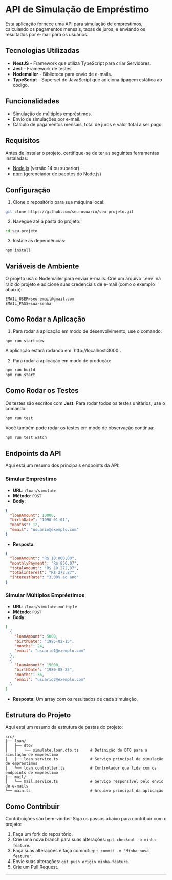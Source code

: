 
# API de Simulação de Empréstimo

Esta aplicação fornece uma API para simulação de empréstimos, calculando os pagamentos mensais, taxas de juros, e enviando os resultados por e-mail para os usuários.

## Tecnologias Utilizadas

- **NestJS** - Framework que utiliza TypeScript para criar Servidores.
- **Jest** - Framework de testes.
- **Nodemailer** - Biblioteca para envio de e-mails.
- **TypeScript** - Superset do JavaScript que adiciona tipagem estática ao código.
  
## Funcionalidades

- Simulação de múltiplos empréstimos.
- Envio de simulações por e-mail.
- Cálculo de pagamentos mensais, total de juros e valor total a ser pago.

## Requisitos

Antes de instalar o projeto, certifique-se de ter as seguintes ferramentas instaladas:

- [Node.js](https://nodejs.org/) (versão 14 ou superior)
- [npm](https://www.npmjs.com/) (gerenciador de pacotes do Node.js)

## Configuração

1. Clone o repositório para sua máquina local:

```bash
git clone https://github.com/seu-usuario/seu-projeto.git
```

2. Navegue até a pasta do projeto:

```bash
cd seu-projeto
```

3. Instale as dependências:

```bash
npm install
```

## Variáveis de Ambiente

O projeto usa o Nodemailer para enviar e-mails. Crie um arquivo \`.env\` na raiz do projeto e adicione suas credenciais de e-mail (como o exemplo abaixo):

```
EMAIL_USER=seu-email@gmail.com
EMAIL_PASS=sua-senha
```

## Como Rodar a Aplicação

1. Para rodar a aplicação em modo de desenvolvimento, use o comando:

```bash
npm run start:dev
```

A aplicação estará rodando em \`http://localhost:3000\`.

2. Para rodar a aplicação em modo de produção:

```bash
npm run build
npm run start
```

## Como Rodar os Testes

Os testes são escritos com **Jest**. Para rodar todos os testes unitários, use o comando:

```bash
npm run test
```

Você também pode rodar os testes em modo de observação contínua:

```bash
npm run test:watch
```

## Endpoints da API

Aqui está um resumo dos principais endpoints da API:

### Simular Empréstimo

- **URL**: `/loan/simulate`
- **Método**: `POST`
- **Body**:

```json
{
  "loanAmount": 10000,
  "birthDate": "1990-01-01",
  "months": 12,
  "email": "usuario@exemplo.com"
}
```

- **Resposta**:

```json
{
  "loanAmount": "R$ 10.000,00",
  "monthlyPayment": "R$ 856,07",
  "totalAmount": "R$ 10.272,87",
  "totalInterest": "R$ 272,87",
  "interestRate": "3.00% ao ano"
}
```

### Simular Múltiplos Empréstimos

- **URL**: `/loan/simulate-multiple`
- **Método**: `POST`
- **Body**:

```json
[
  {
    "loanAmount": 5000,
    "birthDate": "1995-02-15",
    "months": 24,
    "email": "usuario1@exemplo.com"
  },
  {
    "loanAmount": 15000,
    "birthDate": "1980-08-25",
    "months": 36,
    "email": "usuario2@exemplo.com"
  }
]
```

- **Resposta**: Um array com os resultados de cada simulação.

## Estrutura do Projeto

Aqui está um resumo da estrutura de pastas do projeto:

```
src/
├── loan/
│   ├── dto/
│   │   └── simulate.loan.dto.ts     # Definição do DTO para a simulação de empréstimo
│   ├── loan.service.ts              # Serviço principal de simulação de empréstimos
│   └── loan.controller.ts           # Controlador que lida com os endpoints de empréstimo
├── mail/
│   └── mail.service.ts              # Serviço responsável pelo envio de e-mails
└── main.ts                          # Arquivo principal da aplicação
```

## Como Contribuir

Contribuições são bem-vindas! Siga os passos abaixo para contribuir com o projeto:

1. Faça um fork do repositório.
2. Crie uma nova branch para suas alterações: `git checkout -b minha-feature`.
3. Faça suas alterações e faça commit: `git commit -m 'Minha nova feature'`.
4. Envie suas alterações: `git push origin minha-feature`.
5. Crie um Pull Request.

---
